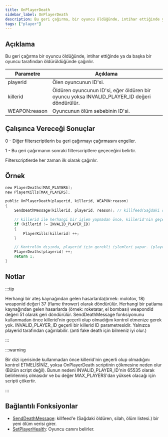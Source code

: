 ```yaml
---
title: OnPlayerDeath
sidebar_label: OnPlayerDeath
description: Bu geri çağırma, bir oyuncu öldüğünde, intihar ettiğinde ya da başka bir oyuncu tarafından öldürüldüğünde çağrılır.
tags: ["player"]
---
```


## Açıklama

Bu geri çağırma bir oyuncu öldüğünde, intihar ettiğinde ya da başka bir oyuncu tarafından öldürüldüğünde çağırılır.

| Parametre          | Açıklama                                                                                    |
|---------------|---------------------------------------------------------------------------------------------|
| playerid      | Ölen oyuncunun ID'si.                                                                       |
| killerid      | Öldüren oyuncunun ID'si, eğer öldüren bir oyuncu yoksa INVALID_PLAYER_ID değeri döndürülür. |
| WEAPON:reason | Oyuncunun ölüm sebebinin ID'si.                                                             |

## Çalışınca Vereceği Sonuçlar

0 - Diğer filterscriptlerin bu geri çağırmayı çağırmasını engeller.

1 - Bu geri çağırmanın sonraki filterscriptlere geçeceğini belirtir.

Filterscriptlerde her zaman ilk olarak çağırılır.

## Örnek

```c
new PlayerDeaths[MAX_PLAYERS];
new PlayerKills[MAX_PLAYERS];

public OnPlayerDeath(playerid, killerid, WEAPON:reason)
{
    SendDeathMessage(killerid, playerid, reason); // killfeed(Sağdaki öldüren, silah ve ölen oyuncu) listesine ölen, öldüren ve ölüm nedenini gösterir.

    // killerid ile herhangi bir işlem yapmadan önce, killerid'nin geçerli olup olmadığını kontrol eder.
    if (killerid != INVALID_PLAYER_ID)
    {
        PlayerKills[killerid] ++;
    }

    // Kontrolün dışında, playerid için gerekli işlemleri yapar. (playerid her zaman geçerlidir.)
    PlayerDeaths[playerid] ++;
    return 1;
}
```

## Notlar

:::tip

Herhangi bir ateş kaynağından gelen hasarlarda(örnek: molotov, 18) weaponid değeri 37 (flame thrower) olarak döndürülür. Herhangi bir patlama kaynağından gelen hasarlarda (örnek: roketatar, el bombası) weapondid değeri 51 olarak geri döndürülür. SendDeathMessage fonksiyonunu kullanmadan önce killerid'nin geçerli olup olmadığını kontrol etmenize gerek yok. INVALID_PLAYER_ID geçerli bir killerid ID parametresidir. Yalnızca playerid tarafından çağırılabilir. (anti fake death için bilmeniz iyi olur.)

:::

:::warning

Bir dizi içerisinde kullanmadan önce killerid'nin geçerli olup olmadığını kontrol ETMELİSİNİZ, yoksa OnPlayerDeath scriptinin çökmesine neden olur (Bütün script değil). Bunun nedeni INVALID_PLAYER_ID'nin 65535 olarak belirlenmiş olmasıdır ve bu değer MAX_PLAYERS'dan yüksek olacağı için scripti çökertir.

:::

## Bağlantılı Fonksiyonlar

- [SendDeathMessage](../functions/SendDeathMessage): killfeed'e (Sağdaki öldüren, silah, ölüm listesi.) bir yeni ölüm verisi girer.
- [SetPlayerHealth](../functions/SetPlayerHealth): Oyuncu canını belirler.
